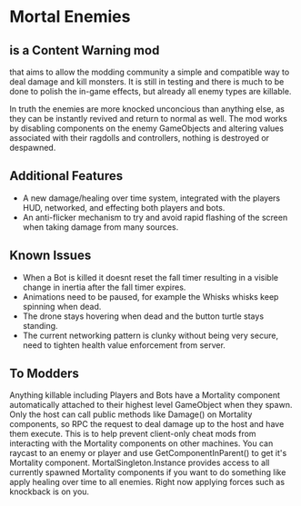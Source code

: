 #   Mortal Enemies
## is a Content Warning mod
that aims to allow the modding community a simple and compatible way to deal damage and kill monsters. It is still in testing and there is much to be done to polish the in-game effects, but already all enemy types are killable.

In truth the enemies are more knocked unconcious than anything else, as they can be instantly revived and return to normal as well. The mod works by disabling components on the enemy GameObjects and altering values associated with their ragdolls and controllers, nothing is destroyed or despawned.

## Additional Features
- A new damage/healing over time system, integrated with the players HUD, networked, and effecting both players and bots.
- An anti-flicker mechanism to try and avoid rapid flashing of the screen when taking damage from many sources.

## Known Issues
- When a Bot is killed it doesnt reset the fall timer resulting in a visible change in inertia after the fall timer expires.
- Animations need to be paused, for example the Whisks whisks keep spinning when dead.
- The drone stays hovering when dead and the button turtle stays standing.
- The current networking pattern is clunky without being very secure, need to tighten health value enforcement from server.

## To Modders
Anything killable including Players and Bots have a Mortality component automatically attached to their highest level GameObject when they spawn.
Only the host can call public methods like Damage() on Mortality components, so RPC the request to deal damage up to the host and have them execute. This is to help prevent client-only cheat mods from interacting with the Mortality components on other machines.
You can raycast to an enemy or player and use GetComponentInParent<Mortality>() to get it's Mortality component. MortalSingleton.Instance provides access to all currently spawned Mortality components if you want to do something like apply healing over time to all enemies.
Right now applying forces such as knockback is on you.
